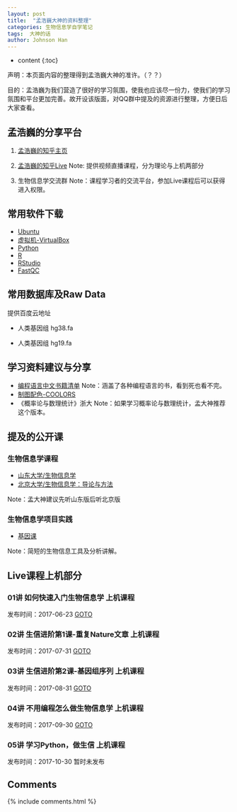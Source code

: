 ```yaml
---
layout: post
title:  "孟浩巍大神的资料整理"
categories: 生物信息学自学笔记
tags:  大神的话
author: Johnson Han
---
```


* content
{:toc}

声明：本页面内容的整理得到孟浩巍大神的准许。（？？）

目的：孟浩巍为我们营造了很好的学习氛围，使我也应该尽一份力，使我们的学习氛围和平台更加完善。故开设该版面，对QQ群中提及的资源进行整理，方便日后大家查看。

## 孟浩巍的分享平台

1. [孟浩巍的知乎主页](https://www.zhihu.com/people/meng_howard/activities)

2. [孟浩巍的知乎Live](https://www.zhihu.com/lives/users/d75e3cc0c84c322ae56d2e010e4d8e9e)
Note: 提供视频直播课程，分为理论与上机两部分

3. 生物信息学交流群
Note：课程学习者的交流平台，参加Live课程后可以获得进入权限。

## 常用软件下载
- [Ubuntu](http://cn.ubuntu.com/download/)
- [虚拟机-VirtualBox](https://www.virtualbox.org/)
- [Python](https://www.python.org/)
- [R](https://www.r-project.org/)
- [RStudio](https://www.rstudio.com/products/rstudio/download/#download)
- [FastQC](http://www.bioinformatics.babraham.ac.uk/projects/fastqc/)

## 常用数据库及Raw Data
提供百度云地址

- 人类基因组 hg38.fa

- 人类基因组 hg19.fa

## 学习资料建议与分享

- [编程语言中文书籍清单](http://siberiawolf.com/free_programming/index.html)
Note：涵盖了各种编程语言的书，看到死也看不完。
- [制图配色-COOLORS](https://coolors.co/)
- 《概率论与数理统计》浙大
Note：如果学习概率论与数理统计，孟大神推荐这个版本。

## 提及的公开课
### 生物信息学课程
- [山东大学/生物信息学](http://www.icourse163.org/course/SDU-1001907001)
- [北京大学/生物信息学：导论与方法](http://www.chinesemooc.org/mooc/4393/)

Note：孟大神建议先听山东版后听北京版
### 生物信息学项目实践
- [基因课](http://www.genek.tv/)

Note：简短的生物信息工具及分析讲解。

## Live课程上机部分
 
### 01讲 如何快速入门生物信息学  上机课程

发布时间：2017-06-23  [GOTO](http://www.bilibili.com/video/av11655592/)

### 02讲 生信进阶第1课-重复Nature文章 上机课程

发布时间：2017-07-31  [GOTO](https://www.bilibili.com/video/av12969326/)

### 03讲 生信进阶第2课-基因组序列 上机课程

发布时间：2017-08-31  [GOTO](http://www.bilibili.com/video/av14178191)

### 04讲 不用编程怎么做生物信息学 上机课程

发布时间：2017-09-30  [GOTO](https://www.bilibili.com/video/av15253446/)

### 05讲 学习Python，做生信 上机课程

发布时间：2017-10-30  暂时未发布


## Comments

{% include comments.html %}
